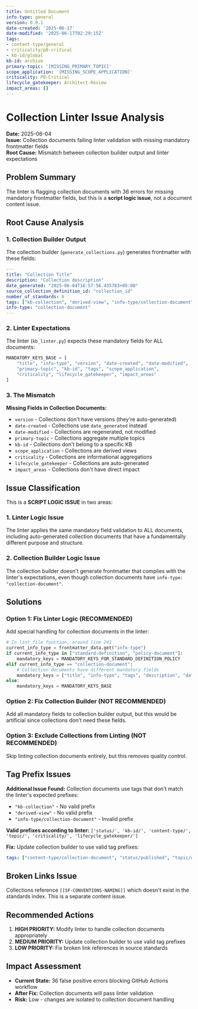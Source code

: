 ```yaml
---
title: Untitled Document
info-type: general
version: 0.0.1
date-created: '2025-06-17'
date-modified: '2025-06-17T02:29:15Z'
tags:
- content-type/general
- criticality/p0-critical
- kb-id/global
kb-id: archive
primary-topic: '[MISSING_PRIMARY_TOPIC]'
scope_application: '[MISSING_SCOPE_APPLICATION]'
criticality: P0-Critical
lifecycle_gatekeeper: Architect-Review
impact_areas: []
---
```

# Collection Linter Issue Analysis

**Date:** 2025-06-04  
**Issue:** Collection documents failing linter validation with missing mandatory frontmatter fields  
**Root Cause:** Mismatch between collection builder output and linter expectations

## Problem Summary

The linter is flagging collection documents with 36 errors for missing mandatory frontmatter fields, but this is a **script logic issue**, not a document content issue.

## Root Cause Analysis

### 1. Collection Builder Output
The collection builder (`generate_collections.py`) generates frontmatter with these fields:
```yaml
---
title: "Collection Title"
description: "Collection description"
date_generated: "2025-06-04T16:57:56.435783+00:00"
source_collection_definition_id: "collection_id"
number_of_standards: 6
tags: ["kb-collection", "derived-view", "info-type/collection-document"]
info-type: "collection-document"
---
```

### 2. Linter Expectations
The linter (`kb_linter.py`) expects these mandatory fields for ALL documents:
```python
MANDATORY_KEYS_BASE = [
    "title", "info-type", "version", "date-created", "date-modified", 
    "primary-topic", "kb-id", "tags", "scope_application", 
    "criticality", "lifecycle_gatekeeper", "impact_areas"
]
```

### 3. The Mismatch
**Missing Fields in Collection Documents:**
- `version` - Collections don't have versions (they're auto-generated)
- `date-created` - Collections use `date_generated` instead
- `date-modified` - Collections are regenerated, not modified
- `primary-topic` - Collections aggregate multiple topics
- `kb-id` - Collections don't belong to a specific KB
- `scope_application` - Collections are derived views
- `criticality` - Collections are informational aggregations
- `lifecycle_gatekeeper` - Collections are auto-generated
- `impact_areas` - Collections don't have direct impact

## Issue Classification

This is a **SCRIPT LOGIC ISSUE** in two areas:

### 1. Linter Logic Issue
The linter applies the same mandatory field validation to ALL documents, including auto-generated collection documents that have a fundamentally different purpose and structure.

### 2. Collection Builder Logic Issue  
The collection builder doesn't generate frontmatter that complies with the linter's expectations, even though collection documents have `info-type: "collection-document"`.

## Solutions

### Option 1: Fix Linter Logic (RECOMMENDED)
Add special handling for collection documents in the linter:

```python
# In lint_file function, around line 241
current_info_type = frontmatter_data.get("info-type")
if current_info_type in ["standard-definition", "policy-document"]:
    mandatory_keys = MANDATORY_KEYS_FOR_STANDARD_DEFINITION_POLICY
elif current_info_type == "collection-document":
    # Collection documents have different mandatory fields
    mandatory_keys = ["title", "info-type", "tags", "description", "date_generated"]
else:
    mandatory_keys = MANDATORY_KEYS_BASE
```

### Option 2: Fix Collection Builder (NOT RECOMMENDED)
Add all mandatory fields to collection builder output, but this would be artificial since collections don't need these fields.

### Option 3: Exclude Collections from Linting (NOT RECOMMENDED)
Skip linting collection documents entirely, but this removes quality control.

## Tag Prefix Issues

**Additional Issue Found:** Collection documents use tags that don't match the linter's expected prefixes:
- `"kb-collection"` - No valid prefix
- `"derived-view"` - No valid prefix  
- `"info-type/collection-document"` - Invalid prefix

**Valid prefixes according to linter:** `['status/', 'kb-id/', 'content-type/', 'topic/', 'criticality/', 'lifecycle_gatekeeper/']`

**Fix:** Update collection builder to use valid tag prefixes:
```yaml
tags: ["content-type/collection-document", "status/published", "topic/derived-view"]
```

## Broken Links Issue

Collections reference `[[SF-CONVENTIONS-NAMING]]` which doesn't exist in the standards index. This is a separate content issue.

## Recommended Actions

1. **HIGH PRIORITY:** Modify linter to handle collection documents appropriately
2. **MEDIUM PRIORITY:** Update collection builder to use valid tag prefixes
3. **LOW PRIORITY:** Fix broken link references in source standards

## Impact Assessment

- **Current State:** 36 false positive errors blocking GitHub Actions workflow
- **After Fix:** Collection documents will pass linter validation
- **Risk:** Low - changes are isolated to collection document handling

